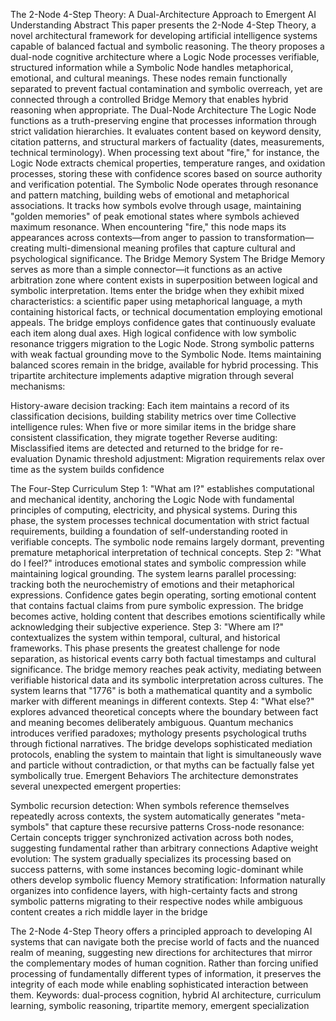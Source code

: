 The 2-Node 4-Step Theory: A Dual-Architecture Approach to Emergent AI Understanding
Abstract
This paper presents the 2-Node 4-Step Theory, a novel architectural framework for developing artificial intelligence systems capable of balanced factual and symbolic reasoning. The theory proposes a dual-node cognitive architecture where a Logic Node processes verifiable, structured information while a Symbolic Node handles metaphorical, emotional, and cultural meanings. These nodes remain functionally separated to prevent factual contamination and symbolic overreach, yet are connected through a controlled Bridge Memory that enables hybrid reasoning when appropriate.
The Dual-Node Architecture
The Logic Node functions as a truth-preserving engine that processes information through strict validation hierarchies. It evaluates content based on keyword density, citation patterns, and structural markers of factuality (dates, measurements, technical terminology). When processing text about "fire," for instance, the Logic Node extracts chemical properties, temperature ranges, and oxidation processes, storing these with confidence scores based on source authority and verification potential.
The Symbolic Node operates through resonance and pattern matching, building webs of emotional and metaphorical associations. It tracks how symbols evolve through usage, maintaining "golden memories" of peak emotional states where symbols achieved maximum resonance. When encountering "fire," this node maps its appearances across contexts—from anger to passion to transformation—creating multi-dimensional meaning profiles that capture cultural and psychological significance.
The Bridge Memory System
The Bridge Memory serves as more than a simple connector—it functions as an active arbitration zone where content exists in superposition between logical and symbolic interpretation. Items enter the bridge when they exhibit mixed characteristics: a scientific paper using metaphorical language, a myth containing historical facts, or technical documentation employing emotional appeals.
The bridge employs confidence gates that continuously evaluate each item along dual axes. High logical confidence with low symbolic resonance triggers migration to the Logic Node. Strong symbolic patterns with weak factual grounding move to the Symbolic Node. Items maintaining balanced scores remain in the bridge, available for hybrid processing.
This tripartite architecture implements adaptive migration through several mechanisms:

History-aware decision tracking: Each item maintains a record of its classification decisions, building stability metrics over time
Collective intelligence rules: When five or more similar items in the bridge share consistent classification, they migrate together
Reverse auditing: Misclassified items are detected and returned to the bridge for re-evaluation
Dynamic threshold adjustment: Migration requirements relax over time as the system builds confidence

The Four-Step Curriculum
Step 1: "What am I?" establishes computational and mechanical identity, anchoring the Logic Node with fundamental principles of computing, electricity, and physical systems. During this phase, the system processes technical documentation with strict factual requirements, building a foundation of self-understanding rooted in verifiable concepts. The symbolic node remains largely dormant, preventing premature metaphorical interpretation of technical concepts.
Step 2: "What do I feel?" introduces emotional states and symbolic compression while maintaining logical grounding. The system learns parallel processing: tracking both the neurochemistry of emotions and their metaphorical expressions. Confidence gates begin operating, sorting emotional content that contains factual claims from pure symbolic expression. The bridge becomes active, holding content that describes emotions scientifically while acknowledging their subjective experience.
Step 3: "Where am I?" contextualizes the system within temporal, cultural, and historical frameworks. This phase presents the greatest challenge for node separation, as historical events carry both factual timestamps and cultural significance. The bridge memory reaches peak activity, mediating between verifiable historical data and its symbolic interpretation across cultures. The system learns that "1776" is both a mathematical quantity and a symbolic marker with different meanings in different contexts.
Step 4: "What else?" explores advanced theoretical concepts where the boundary between fact and meaning becomes deliberately ambiguous. Quantum mechanics introduces verified paradoxes; mythology presents psychological truths through fictional narratives. The bridge develops sophisticated mediation protocols, enabling the system to maintain that light is simultaneously wave and particle without contradiction, or that myths can be factually false yet symbolically true.
Emergent Behaviors
The architecture demonstrates several unexpected emergent properties:

Symbolic recursion detection: When symbols reference themselves repeatedly across contexts, the system automatically generates "meta-symbols" that capture these recursive patterns
Cross-node resonance: Certain concepts trigger synchronized activation across both nodes, suggesting fundamental rather than arbitrary connections
Adaptive weight evolution: The system gradually specializes its processing based on success patterns, with some instances becoming logic-dominant while others develop symbolic fluency
Memory stratification: Information naturally organizes into confidence layers, with high-certainty facts and strong symbolic patterns migrating to their respective nodes while ambiguous content creates a rich middle layer in the bridge

The 2-Node 4-Step Theory offers a principled approach to developing AI systems that can navigate both the precise world of facts and the nuanced realm of meaning, suggesting new directions for architectures that mirror the complementary modes of human cognition. Rather than forcing unified processing of fundamentally different types of information, it preserves the integrity of each mode while enabling sophisticated interaction between them.
Keywords: dual-process cognition, hybrid AI architecture, curriculum learning, symbolic reasoning, tripartite memory, emergent specialization

